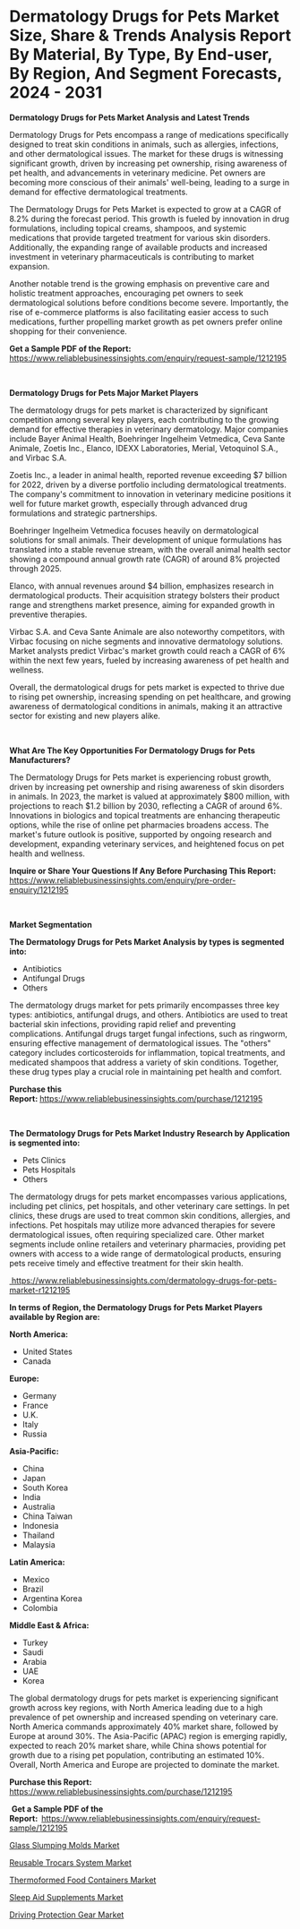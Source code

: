 <p><h1>Dermatology Drugs for Pets Market Size, Share & Trends Analysis Report By Material, By Type, By End-user, By Region, And Segment Forecasts, 2024 - 2031</h1></p><p><strong>Dermatology Drugs for Pets Market Analysis and Latest Trends</strong></p>
<p><p>Dermatology Drugs for Pets encompass a range of medications specifically designed to treat skin conditions in animals, such as allergies, infections, and other dermatological issues. The market for these drugs is witnessing significant growth, driven by increasing pet ownership, rising awareness of pet health, and advancements in veterinary medicine. Pet owners are becoming more conscious of their animals' well-being, leading to a surge in demand for effective dermatological treatments.</p><p>The Dermatology Drugs for Pets Market is expected to grow at a CAGR of 8.2% during the forecast period. This growth is fueled by innovation in drug formulations, including topical creams, shampoos, and systemic medications that provide targeted treatment for various skin disorders. Additionally, the expanding range of available products and increased investment in veterinary pharmaceuticals is contributing to market expansion. </p><p>Another notable trend is the growing emphasis on preventive care and holistic treatment approaches, encouraging pet owners to seek dermatological solutions before conditions become severe. Importantly, the rise of e-commerce platforms is also facilitating easier access to such medications, further propelling market growth as pet owners prefer online shopping for their convenience.</p></p>
<p><strong>Get a Sample PDF of the Report:&nbsp;</strong> <a href="https://www.reliablebusinessinsights.com/enquiry/request-sample/1212195?utm_campaign=62&utm_medium=2&utm_source=Github&utm_content=ia&utm_term=17122024&utm_id=dermatology-drugs-for-pets">https://www.reliablebusinessinsights.com/enquiry/request-sample/1212195</a></p>
<p>&nbsp;</p>
<p><strong>Dermatology Drugs for Pets Major Market Players</strong></p>
<p><p>The dermatology drugs for pets market is characterized by significant competition among several key players, each contributing to the growing demand for effective therapies in veterinary dermatology. Major companies include Bayer Animal Health, Boehringer Ingelheim Vetmedica, Ceva Sante Animale, Zoetis Inc., Elanco, IDEXX Laboratories, Merial, Vetoquinol S.A., and Virbac S.A.</p><p>Zoetis Inc., a leader in animal health, reported revenue exceeding $7 billion for 2022, driven by a diverse portfolio including dermatological treatments. The company's commitment to innovation in veterinary medicine positions it well for future market growth, especially through advanced drug formulations and strategic partnerships.</p><p>Boehringer Ingelheim Vetmedica focuses heavily on dermatological solutions for small animals. Their development of unique formulations has translated into a stable revenue stream, with the overall animal health sector showing a compound annual growth rate (CAGR) of around 8% projected through 2025.</p><p>Elanco, with annual revenues around $4 billion, emphasizes research in dermatological products. Their acquisition strategy bolsters their product range and strengthens market presence, aiming for expanded growth in preventive therapies.</p><p>Virbac S.A. and Ceva Sante Animale are also noteworthy competitors, with Virbac focusing on niche segments and innovative dermatology solutions. Market analysts predict Virbac's market growth could reach a CAGR of 6% within the next few years, fueled by increasing awareness of pet health and wellness.</p><p>Overall, the dermatological drugs for pets market is expected to thrive due to rising pet ownership, increasing spending on pet healthcare, and growing awareness of dermatological conditions in animals, making it an attractive sector for existing and new players alike.</p></p>
<p>&nbsp;</p>
<p><strong>What Are The Key Opportunities For Dermatology Drugs for Pets Manufacturers?</strong></p>
<p><p>The Dermatology Drugs for Pets market is experiencing robust growth, driven by increasing pet ownership and rising awareness of skin disorders in animals. In 2023, the market is valued at approximately $800 million, with projections to reach $1.2 billion by 2030, reflecting a CAGR of around 6%. Innovations in biologics and topical treatments are enhancing therapeutic options, while the rise of online pet pharmacies broadens access. The market's future outlook is positive, supported by ongoing research and development, expanding veterinary services, and heightened focus on pet health and wellness.</p></p>
<p><strong>Inquire or Share Your Questions If Any Before Purchasing This Report:</strong> <a href="https://www.reliablebusinessinsights.com/enquiry/pre-order-enquiry/1212195?utm_campaign=62&utm_medium=2&utm_source=Github&utm_content=ia&utm_term=17122024&utm_id=dermatology-drugs-for-pets">https://www.reliablebusinessinsights.com/enquiry/pre-order-enquiry/1212195</a></p>
<p>&nbsp;</p>
<p><strong>Market Segmentation</strong></p>
<p><strong>The Dermatology Drugs for Pets Market Analysis by types is segmented into:</strong></p>
<p><ul><li>Antibiotics</li><li>Antifungal Drugs</li><li>Others</li></ul></p>
<p><p>The dermatology drugs market for pets primarily encompasses three key types: antibiotics, antifungal drugs, and others. Antibiotics are used to treat bacterial skin infections, providing rapid relief and preventing complications. Antifungal drugs target fungal infections, such as ringworm, ensuring effective management of dermatological issues. The "others" category includes corticosteroids for inflammation, topical treatments, and medicated shampoos that address a variety of skin conditions. Together, these drug types play a crucial role in maintaining pet health and comfort.</p></p>
<p><strong>Purchase this Report:&nbsp;</strong><a href="https://www.reliablebusinessinsights.com/purchase/1212195?utm_campaign=62&utm_medium=2&utm_source=Github&utm_content=ia&utm_term=17122024&utm_id=dermatology-drugs-for-pets">https://www.reliablebusinessinsights.com/purchase/1212195</a></p>
<p>&nbsp;</p>
<p><strong>The Dermatology Drugs for Pets Market Industry Research by Application is segmented into:</strong></p>
<p><ul><li>Pets Clinics</li><li>Pets Hospitals</li><li>Others</li></ul></p>
<p><p>The dermatology drugs for pets market encompasses various applications, including pet clinics, pet hospitals, and other veterinary care settings. In pet clinics, these drugs are used to treat common skin conditions, allergies, and infections. Pet hospitals may utilize more advanced therapies for severe dermatological issues, often requiring specialized care. Other market segments include online retailers and veterinary pharmacies, providing pet owners with access to a wide range of dermatological products, ensuring pets receive timely and effective treatment for their skin health.</p></p>
<p><a href="https://www.reliablebusinessinsights.com/dermatology-drugs-for-pets-market-r1212195?utm_campaign=62&utm_medium=2&utm_source=Github&utm_content=ia&utm_term=17122024&utm_id=dermatology-drugs-for-pets">&nbsp;https://www.reliablebusinessinsights.com/dermatology-drugs-for-pets-market-r1212195</a></p>
<p><strong>In terms of Region, the Dermatology Drugs for Pets Market Players available by Region are:</strong></p>
<p>
    <p> <strong> North America: </strong>
        <ul>
            <li>United States</li>
            <li>Canada</li>
        </ul>
        </p> 
    <p> <strong> Europe: </strong>
        <ul>
            <li>Germany</li>
            <li>France</li>
            <li>U.K.</li>
            <li>Italy</li>
            <li>Russia</li>
        </ul>
        </p> 
    <p> <strong> Asia-Pacific: </strong>
        <ul>
            <li>China</li>
            <li>Japan</li>
            <li>South Korea</li>
            <li>India</li>
            <li>Australia</li>
            <li>China Taiwan</li>
            <li>Indonesia</li>
            <li>Thailand</li>
            <li>Malaysia</li>
        </ul>
        </p> 
    <p> <strong> Latin America: </strong>
        <ul>
            <li>Mexico</li>
            <li>Brazil</li>
            <li>Argentina Korea</li>
            <li>Colombia</li>
        </ul>
        </p> 
    <p> <strong> Middle East & Africa: </strong>
        <ul>
            <li>Turkey</li>
            <li>Saudi</li>
            <li>Arabia</li>
            <li>UAE</li>
            <li>Korea</li>
        </ul>
    </p>
    </p>
<p><p>The global dermatology drugs for pets market is experiencing significant growth across key regions, with North America leading due to a high prevalence of pet ownership and increased spending on veterinary care. North America commands approximately 40% market share, followed by Europe at around 30%. The Asia-Pacific (APAC) region is emerging rapidly, expected to reach 20% market share, while China shows potential for growth due to a rising pet population, contributing an estimated 10%. Overall, North America and Europe are projected to dominate the market.</p></p>
<p><strong>Purchase this Report: </strong><a href="https://www.reliablebusinessinsights.com/purchase/1212195?utm_campaign=62&utm_medium=2&utm_source=Github&utm_content=ia&utm_term=17122024&utm_id=dermatology-drugs-for-pets">https://www.reliablebusinessinsights.com/purchase/1212195</a></p>
<p>&nbsp;<strong>Get a Sample PDF of the Report:&nbsp;&nbsp;</strong><a href="https://www.reliablebusinessinsights.com/enquiry/request-sample/1212195?utm_campaign=62&utm_medium=2&utm_source=Github&utm_content=ia&utm_term=17122024&utm_id=dermatology-drugs-for-pets">https://www.reliablebusinessinsights.com/enquiry/request-sample/1212195</a></p>
<p><strong></strong></p>
<p><p><a href="https://github.com/WashimHussain441/Market-Research-Report-List-1/blob/main/glass-slumping-molds-market.md?utm_campaign=62&utm_medium=2&utm_source=Github&utm_content=ia&utm_term=17122024&utm_id=dermatology-drugs-for-pets">Glass Slumping Molds Market</a></p><p><a href="https://github.com/SanjidaMahmud54/Market-Research-Report-List-1/blob/main/reusable-trocars-system-market.md?utm_campaign=62&utm_medium=2&utm_source=Github&utm_content=ia&utm_term=17122024&utm_id=dermatology-drugs-for-pets">Reusable Trocars System Market</a></p><p><a href="https://www.linkedin.com/pulse/thermoformed-food-containers-market-analysis-report-global-1kide?utm_campaign=62&utm_medium=2&utm_source=Github&utm_content=ia&utm_term=17122024&utm_id=dermatology-drugs-for-pets">Thermoformed Food Containers Market</a></p><p><a href="https://www.linkedin.com/pulse/aligning-strategies-growth-sleep-aid-supplements-market-swadf?utm_campaign=62&utm_medium=2&utm_source=Github&utm_content=ia&utm_term=17122024&utm_id=dermatology-drugs-for-pets">Sleep Aid Supplements Market</a></p><p><a href="https://www.linkedin.com/pulse/comprehensive-driving-protection-gear-report-industry-analysis-i2xre?utm_campaign=62&utm_medium=2&utm_source=Github&utm_content=ia&utm_term=17122024&utm_id=dermatology-drugs-for-pets">Driving Protection Gear Market</a></p></p>